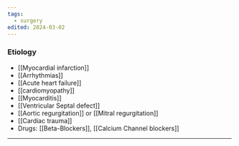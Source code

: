 ```yaml
---
tags:
  - surgery
edited: 2024-03-02
---
```

### Etiology
- [[Myocardial infarction]]
- [[Arrhythmias]] 
- [[Acute heart failure]] 
- [[cardiomyopathy]]
- [[Myocarditis]]
- [[Ventricular Septal defect]] 
- [[Aortic regurgitation]] or [[Mitral regurgitation]] 
- [[Cardiac trauma]] 
- Drugs: [[Beta-Blockers]], [[Calcium Channel blockers]] 

---
